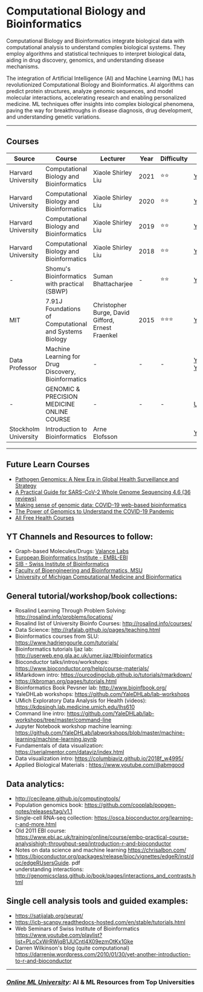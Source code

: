 # **Computational Biology and Bioinformatics**
Computational Biology and Bioinformatics integrate biological data with computational analysis to understand complex biological systems. They employ algorithms and statistical techniques to interpret biological data, aiding in drug discovery, genomics, and understanding disease mechanisms. 

The integration of Artificial Intelligence (AI) and Machine Learning (ML) has revolutionized Computational Biology and Bioinformatics. AI algorithms can predict protein structures, analyze genomic sequences, and model molecular interactions, accelerating research and enabling personalized medicine. ML techniques offer insights into complex biological phenomena, paving the way for breakthroughs in disease diagnosis, drug development, and understanding genetic variations.

---


## Courses


| Source | Course | Lecturer  | Year  | Difficulty | URL |
| --- | --- | --- | --- | --- | --- |
| Harvard University	|Computational Biology and Bioinformatics|	Xiaole Shirley Liu| 2021 |⭐⭐ | [Youtube](https://www.youtube.com/watch?v=LvtPXZHNoCc&list=PLeB-Dlq-v6taAXK6ZCGfqImrNWJzFt3p3&pp=iAQB) | 
| Harvard University	|Computational Biology and Bioinformatics|	Xiaole Shirley Liu| 2020 |⭐⭐ | [Youtube](https://www.youtube.com/playlist?list=PLeB-Dlq-v6tY3QLdQBA7rwb4a7fK9mLpv) | 
| Harvard University	|Computational Biology and Bioinformatics|	Xiaole Shirley Liu| 2019 |⭐⭐ | [Youtube](https://www.youtube.com/playlist?list=PLeB-Dlq-v6tYpj36X7bHwGdO19bjRKHhC) | 
| Harvard University	|Computational Biology and Bioinformatics|	Xiaole Shirley Liu| 2018 |⭐⭐ | [Youtube](https://www.youtube.com/playlist?list=PLeB-Dlq-v6tbOH7zeljbIRpJvZW9vR7TA) | 
| -	|Shomu's Bioinformatics with practical (SBWP)|	Suman Bhattacharjee| - |⭐⭐ | [Youtube](https://www.youtube.com/playlist?list=PLb0WW0k29aHrF8aZzK17ORTesZsd-lING) | 
| MIT | 7.91J Foundations of Computational and Systems Biology|	Christopher Burge, David Gifford, Ernest Fraenkel| 2015 |⭐⭐⭐ | [Youtube](https://www.youtube.com/playlist?list=PLUl4u3cNGP63uK-oWiLgO7LLJV6ZCWXac) | 
| Data Professor |  Machine Learning for Drug Discovery, Bioinformatics | - |- | -| [Youtube](https://www.youtube.com/playlist?list=PLtqF5YXg7GLlUX95uiDdKOEJGrWPVJIhL) [Youtube](https://www.youtube.com/playlist?list=PLtqF5YXg7GLlQJUv9XJ3RWdd5VYGwBHrP) | 
| - | GENOMIC & PRECISION MEDICINE ONLINE COURSE  | - |- | -| [URL](https://humangenetics.ucsf.edu/courses-workshops#Course-Content--Genomic-amp-Precision-Medicine) | 
|Stockholm University|Introduction to Bioinformatics | Arne Elofsson|||[YT](https://www.youtube.com/channel/UCavIQR6RF5dXiAuNy28yOaw/videos)|
---

## Future Learn Courses
- [Pathogen Genomics: A New Era in Global Health Surveillance and Strategy](https://www.futurelearn.com/courses/pathogen-genomics-a-new-era-in-global-health-surveillance-and-strategy)
- [A Practical Guide for SARS-CoV-2 Whole Genome Sequencing
4.6 (36 reviews)](https://www.futurelearn.com/courses/a-practical-guide-for-sars-cov-2-whole-genome-sequencing)
- [Making sense of genomic data: COVID-19 web-based bioinformatics](https://www.futurelearn.com/courses/making-sense-of-genomic-data-covid-19-web-based-bioinformatics)
- [The Power of Genomics to Understand the COVID-19 Pandemic](https://www.futurelearn.com/courses/genomics-covid-19)
- [All Free Health Courses](https://www.futurelearn.com/courses?filter_category=13&filter_course_type=sponsored&filter_availability=started&page=1#courses-grid-start)

## YT Channels and Resources to follow:
- Graph-based Molecules/Drugs: [Valance Labs](https://www.youtube.com/@valence_labs)
- [European Bioinformatics Institute - EMBL-EBI](https://www.youtube.com/@EMBL-EBI/playlists)
- [SIB - Swiss Institute of Bioinformatics](https://www.youtube.com/c/SIBSwissInstituteofBioinformatics)
- [Faculty of Bioengineering and Bioinformatics, MSU](https://www.youtube.com/@facultyofbioengineeringand45/playlists)
- [University of Michigan Computational Medicine and Bioinformatics](https://www.youtube.com/channel/UCjvLXvfPupVHtGU_ckTDPwA)


## General tutorial/workshop/book collections:
- Rosalind Learning Through Problem Solving: http://rosalind.info/problems/locations/
- Rosalind list of University Bioinfo Courses: http://rosalind.info/courses/
- Data Science: http://rafalab.github.io/pages/teaching.html
- Bioinformatics courses from SLU: https://www.hadriengourle.com/tutorials/
- Bioinformatics tutorials Ijaz lab: http://userweb.eng.gla.ac.uk/umer.ijaz/#bioinformatics
- Bioconductor talks/intros/workshops: https://www.bioconductor.org/help/course-materials/
- RMarkdown intro: https://ourcodingclub.github.io/tutorials/rmarkdown/
- https://kbroman.org/pages/tutorials.html
- Bioinformatics Book Pevsner lab: http://www.bioinfbook.org/
- YaleDHLab workshops: https://github.com/YaleDHLab/lab-workshops
- UMich Exploratory Data Analysis for Health (videos): https://kdpsingh.lab.medicine.umich.edu/lhs610
- Command line intro: https://github.com/YaleDHLab/lab-workshops/tree/master/command-line
- Jupyter Notebook workshop machine learning: https://github.com/YaleDHLab/labworkshops/blob/master/machine-learning/machine-learning.ipynb
- Fundamentals of data visualization: https://serialmentor.com/dataviz/index.html
- Data visualization intro: https://columbiaviz.github.io/2018f_w4995/
- Applied Biological Materials : https://www.youtube.com/@abmgood

## Data analytics:
- http://cecileane.github.io/computingtools/
- Population genomics book: https://github.com/cooplab/popgen-notes/releases/tag/v1.1
- Single-cell RNA-seq collection: https://osca.bioconductor.org/learning-r-and-more.html
- Old 2011 EBI course: https://www.ebi.ac.uk/training/online/course/embo-practical-course-analysishigh-throughput-seq/introduction-r-and-bioconductor
- Notes on data science and machine learning https://chrisalbon.com/
- https://bioconductor.org/packages/release/bioc/vignettes/edgeR/inst/doc/edgeRUsersGuide.
pdf
- understanding interactions:
http://genomicsclass.github.io/book/pages/interactions_and_contrasts.html

## Single cell analysis tools and guided examples:
- https://satijalab.org/seurat/
- https://icb-scanpy.readthedocs-hosted.com/en/stable/tutorials.html
- Web Seminars of Swiss Institute of Bioinformatics
https://www.youtube.com/playlist?list=PLoCxWrRWjqB1JUCntl4X09ezmOtKx1Gke
- Darren Wilkinson's blog (quite computational)
https://darrenjw.wordpress.com/2010/01/30/yet-another-introduction-to-r-and-bioconductor
--- 
### [***Online ML University***]((https://github.com/azminewasi/online-ml-university/)): **AI & ML Resources from Top Universities**